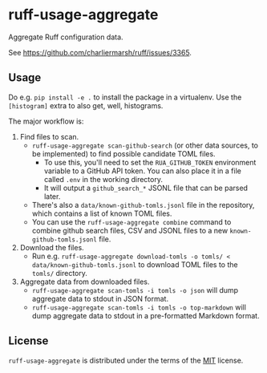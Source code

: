 # ruff-usage-aggregate

Aggregate Ruff configuration data.

See https://github.com/charliermarsh/ruff/issues/3365.

## Usage

Do e.g. `pip install -e .` to install the package in a virtualenv.
Use the `[histogram]` extra to also get, well, histograms.

The major workflow is:

1. Find files to scan.
   - `ruff-usage-aggregate scan-github-search` (or other data sources, to be implemented) to find possible candidate TOML files.
     - To use this, you'll need to set the `RUA_GITHUB_TOKEN` environment variable to a GitHub API token. You can also
       place it in a file called `.env` in the working directory.
     - It will output a `github_search_*` JSONL file that can be parsed later.
   - There's also a `data/known-github-tomls.jsonl` file in the repository, which contains a list of known TOML files.
   - You can use the `ruff-usage-aggregate combine` command to combine github search files, CSV and JSONL files to a new `known-github-tomls.jsonl` file.
2. Download the files.
   - Run e.g. `ruff-usage-aggregate download-tomls -o tomls/ < data/known-github-tomls.jsonl` to download TOML files to the `tomls/` directory.
3. Aggregate data from downloaded files.
   - `ruff-usage-aggregate scan-tomls -i tomls -o json` will dump aggregate data to stdout in JSON format.
   - `ruff-usage-aggregate scan-tomls -i tomls -o top-markdown` will dump aggregate data to stdout in a pre-formatted Markdown format.

## License

`ruff-usage-aggregate` is distributed under the terms of the [MIT](https://spdx.org/licenses/MIT.html) license.
